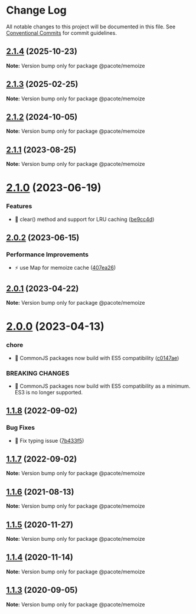 # Change Log

All notable changes to this project will be documented in this file.
See [Conventional Commits](https://conventionalcommits.org) for commit guidelines.

## [2.1.4](https://github.com/PacoteJS/pacote/compare/@pacote/memoize@2.1.3...@pacote/memoize@2.1.4) (2025-10-23)

**Note:** Version bump only for package @pacote/memoize





## [2.1.3](https://github.com/PacoteJS/pacote/compare/@pacote/memoize@2.1.2...@pacote/memoize@2.1.3) (2025-02-25)

**Note:** Version bump only for package @pacote/memoize

## [2.1.2](https://github.com/PacoteJS/pacote/compare/@pacote/memoize@2.1.1...@pacote/memoize@2.1.2) (2024-10-05)

**Note:** Version bump only for package @pacote/memoize

## [2.1.1](https://github.com/PacoteJS/pacote/compare/@pacote/memoize@2.1.0...@pacote/memoize@2.1.1) (2023-08-25)

**Note:** Version bump only for package @pacote/memoize

# [2.1.0](https://github.com/PacoteJS/pacote/compare/@pacote/memoize@2.0.2...@pacote/memoize@2.1.0) (2023-06-19)

### Features

- 🎸 clear() method and support for LRU caching ([be9cc4d](https://github.com/PacoteJS/pacote/commit/be9cc4d29f26eb4c0c8ef752183da21209947f01))

## [2.0.2](https://github.com/PacoteJS/pacote/compare/@pacote/memoize@2.0.1...@pacote/memoize@2.0.2) (2023-06-15)

### Performance Improvements

- ⚡️ use Map for memoize cache ([407ea26](https://github.com/PacoteJS/pacote/commit/407ea2666283d23255a82b5563c64cccf1b31805))

## [2.0.1](https://github.com/PacoteJS/pacote/compare/@pacote/memoize@2.0.0...@pacote/memoize@2.0.1) (2023-04-22)

**Note:** Version bump only for package @pacote/memoize

# [2.0.0](https://github.com/PacoteJS/pacote/compare/@pacote/memoize@1.1.8...@pacote/memoize@2.0.0) (2023-04-13)

### chore

- 🤖 CommonJS packages now build with ES5 compatibility ([c0147ae](https://github.com/PacoteJS/pacote/commit/c0147aeffb81322ea59174a3961b10cfb3bf81e5))

### BREAKING CHANGES

- 🧨 CommonJS packages now build with ES5 compatibility as a minimum. ES3 is
  no longer supported.

## [1.1.8](https://github.com/PacoteJS/pacote/compare/@pacote/memoize@1.1.7...@pacote/memoize@1.1.8) (2022-09-02)

### Bug Fixes

- 🐛 Fix typing issue ([7b433f5](https://github.com/PacoteJS/pacote/commit/7b433f5a50bc9462f13db945e7a458af76eeadd2))

## [1.1.7](https://github.com/PacoteJS/pacote/compare/@pacote/memoize@1.1.6...@pacote/memoize@1.1.7) (2022-09-02)

**Note:** Version bump only for package @pacote/memoize

## [1.1.6](https://github.com/PacoteJS/pacote/compare/@pacote/memoize@1.1.5...@pacote/memoize@1.1.6) (2021-08-13)

**Note:** Version bump only for package @pacote/memoize

## [1.1.5](https://github.com/PacoteJS/pacote/compare/@pacote/memoize@1.1.4...@pacote/memoize@1.1.5) (2020-11-27)

**Note:** Version bump only for package @pacote/memoize

## [1.1.4](https://github.com/PacoteJS/pacote/compare/@pacote/memoize@1.1.3...@pacote/memoize@1.1.4) (2020-11-14)

**Note:** Version bump only for package @pacote/memoize

## [1.1.3](https://github.com/PacoteJS/pacote/compare/@pacote/memoize@1.1.2...@pacote/memoize@1.1.3) (2020-09-05)

**Note:** Version bump only for package @pacote/memoize
